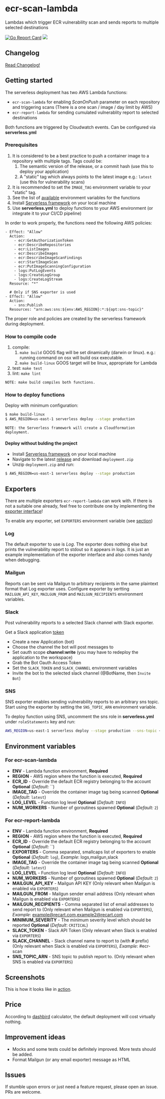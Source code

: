 # ecr-scan-lambda
Lambdas which trigger ECR vulnerability scan and sends reports to multiple selected destinations

[![Go Report Card](https://goreportcard.com/badge/github.com/nagypeterjob/ecr-scan-lambda)](https://goreportcard.com/report/github.com/nagypeterjob/ecr-scan-lambda)
![](https://github.com/nagypeterjob/ecr-scan-lambda/workflows/Go%20tests/badge.svg?branch=master)


## Changelog
[Read Changelog!](https://github.com/nagypeterjob/ecr-scan-lambda/blob/master/CHANGELOG.md)

## Getting started

The serverless deployment has two AWS Lambda functions:
- `ecr-scan-lambda` for enabling *ScanOnPush* parameter on each repository and triggering scans (There is a one scan / image / day limit by AWS)
- `ecr-report-lambda` for sending cumulated vulnerablity report to selected destinations

Both functions are triggered by Cloudwatch events. Can be configured via **serverless.yml**

### Prerequisites
1. It is considered to be a best practice to push a container image to a repository with multiple tags. Tags could be:
    1. The semantic version of the release, or a commit hash (use this to deploy your application)
    2. A "static" tag which always points to the latest image e.g.: `latest` (use this for vulnerability scans)
2. It is recommended to set the `IMAGE_TAG` environment variable to your "static" tag. 
3. See the list of [available](#environment-variables) environment variables for the functions
4. Install [Serverless framework](https://www.serverless.com/framework/docs/getting-started/) on your local machine
5. Use **serverless.yml** to deploy functions to your AWS environment (or integrate it to your CI/CD pipeline)

In order to work properly, the functions need the following AWS policies:
```
- Effect: "Allow"
  Action:
    - ecr:GetAuthorizationToken
    - ecr:DescribeRepositories
    - ecr:ListImages
    - ecr:DescribeImages
    - ecr:DescribeImageScanFindings
    - ecr:StartImageScan
    - ecr:PutImageScanningConfiguration
    - logs:PutLogEvents
    - logs:CreateLogGroup
    - logs:CreateLogStream
  Resource: "*"
  
  # Only if SNS exporter is used
- Effect: "Allow"
  Action:
    - sns:Publish
  Resources: "arn:aws:sns:${env:AWS_REGION}:*:${opt:sns-topic}"
```
The proper role and policies are created by the serverless framework during deployment.

### How to compile code
1. compile:
    1. `make build` GOOS flag will be set dinamically (darwin or linux). e.g.: running command on osx will build osx executable.
    2. `make build-linux` GOOS target will be linux, appropriate for Lambda
2. test:
`make test`
3. lint: 
`make lint`

```text
NOTE: make build compiles both functions.
```

### How to deploy functions

Deploy with minimum configuration:
```bash
$ make build-linux
$ AWS_REGION=us-east-1 serverless deploy --stage production
```

```text
NOTE: the Serverless framework will create a Cloudformation deployment.
```

#### Deploy without bulding the project
- Install [Serverless framework](https://www.serverless.com/framework/docs/getting-started/) on your local machine
- Navigate to the latest [release](https://github.com/nagypeterjob/ecr-scan-lambda/releases) and download `deployment.zip`
- Unzip `deployment.zip` and run:
```bash
$ AWS_REGION=us-east-1 serverless deploy --stage production
```

## Exporters

There are multiple exporters `ecr-report-lambda` can work with. If there is not a suitable one already, feel free to contribute one by implementing the [exporter interface](https://github.com/nagypeterjob/ecr-scan-lambda/blob/master/pkg/exporters/exporter.go)!

To enable any exporter, set `EXPORTERS` environment variable (see [section](#environment-variables))

### Log

The default exporter to use is *Log*. The exporter does nothing else but prints the vulnerability report to stdout so it appears in logs. It is just an example implementation of the exporter interface and also comes handy when debugging.

### Mailgun

Reports can be sent via Mailgun to arbitrary recipients in the same plaintext format that Log exporter uses. Configure exporter by sertting `MAILGUN_API_KEY`, `MAILGUN_FROM` and `MAILGUN_RECIPIENTS` environment variables.

### Slack

Post vulnerability reports to a selected Slack channel with Slack exporter.

Get a Slack application [token](https://api.slack.com/start/building)
  * Create a new Application (bot)
  * Choose the channel the bot will post messages to
  * Set oauth scope **channel:write** (you may have to redeploy the application to the workspace)
  * Grab the Bot Oauth Access Token
  * Set the `SLACK_TOKEN` and `SLACK_CHANNEL` environment variables
  * Invite the bot to the selected slack channel (@BotName, then `Invite Bot`)

### SNS

SNS exporter enables sending vulnerability reports to an arbitrary sns topic. Start using the exporter by setting the `SNS_TOPIC_ARN` environment variable.

To deploy function using SNS, uncomment the sns role in **serverless.yml** under `roleStatements` key and run:
```bash
AWS_REGION=us-east-1 serverless deploy --stage production --sns-topic <TOPIC_NAME>
```

## Environment variables

### For ecr-scan-lambda
- **ENV** - Lambda function environment, **Required**
- **REGION** - AWS region where the function is executed, **Required**
- **ECR_ID** - Override the default ECR registry belonging to the account **Optional** (*Default:* ``)
- **IMAGE_TAG** - Override the container image tag being scanned  **Optional** (*Default:* `latest`)
- **LOG_LEVEL** - Function log level **Optional** (*Default:* `INFO`)
- **NUM_WORKERS** - Number of goroutines spawned **Optional** (*Default:* `2`)

### For ecr-report-lambda
- **ENV** - Lambda function environment, **Required**
- **REGION** - AWS region where the function is executed, **Required**
- **ECR_ID** - Override the default ECR registry belonging to the account **Optional** (*Default:* ``)
- **EXPORTERS** - Comma separated, smallcaps list of exporters to enable **Optional** (*Default:* `log`), *Example*: logs,mailgun,slack
- **IMAGE_TAG** - Override the container image tag being scanned  **Optional** (*Default:* `latest`)
- **LOG_LEVEL** - Function log level **Optional** (*Default:* `INFO`)
- **NUM_WORKERS** - Number of goroutines spawned **Optional** (*Default:* `2`)
- **MAILGUN_API_KEY** - Mailgun API KEY (Only relevant when Mailgun is enabled via `EXPORTERS`)
- **MAILGUN_FROM** -  Mailgun sender email address (Only relevant when Mailgun is enabled via `EXPORTERS`)
- **MAILGUN_RECIPIENTS** - Comma separated list of email addresses to send report to (Only relevant when Mailgun is enabled via `EXPORTERS`), *Example*: example@recart.com,example2@recart.com
- **MINIMUM_SEVERITY** - The minimum severity level which should be reported **Optional** (*Default*: `CRITICAL`) 
- **SLACK_TOKEN** - Slack API Token (Only relevant when Slack is enabled via `EXPORTERS`)
- **SLACK_CHANNEL** - Slack channel name to report to (with **#** prefix) (Only relevant when Slack is enabled via `EXPORTERS`), *Example*: #ecr-scan
- **SNS_TOPIC_ARN** - SNS topic to publish report to. (Only relevant when SNS is enabled via `EXPORTERS`)


## Screenshots
This is how it looks like in [action](https://github.com/nagypeterjob/ecr-scan-lambda/tree/master/screenshots).

## Price
According to [dashbird](https://dashbird.io/lambda-cost-calculator/) calculator, the default deployment will cost virtually nothing.

## Improvement ideas
- Mocks and some tests could be definitely improved. More tests should be added.
- Format Mailgun (or any email exporter) message as HTML

## Issues
If stumble upon errors or just need a feature request, please open an issue. PRs are welcome.
